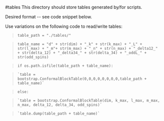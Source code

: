 #tables
This directory should store tables generated by/for scripts.

Desired format -- see code snippet below.

Use variations on the following code to read/write tables:

> `table_path = "./tables/"`

> `table_name = "d" + str(dim) + "_k" + str(k_max) + "_L" + str(l_max) + "_m"+ str(m_max) + "_n" + str(n_max) + "_delta12_" + str(delta_12) + "_delta34_" + str(delta_34) + "_oddL_" + str(odd_spins) `

> `if os.path.isfile(table_path + table_name):`

>     `table = bootstrap.ConformalBlockTable(0,0,0,0,0,0,0,0,table_path + table_name)`

> `else:`

>     `table = bootstrap.ConformalBlockTable(dim, k_max, l_max, m_max, n_max, delta_12, delta_34, odd_spins)`

>     `table.dump(table_path + table_name)`

